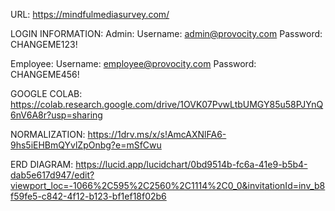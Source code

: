URL:
https://mindfulmediasurvey.com/ 

LOGIN INFORMATION:
Admin:
Username: admin@provocity.com
Password: CHANGEME123!


Employee:
Username: employee@provocity.com
Password: CHANGEME456!

GOOGLE COLAB:
https://colab.research.google.com/drive/1OVK07PvwLtbUMGY85u58PJYnQ6nV6A8r?usp=sharing

NORMALIZATION:
https://1drv.ms/x/s!AmcAXNlFA6-9hs5iEHBmQYvlZpOnbg?e=mSfCwu

ERD DIAGRAM:
https://lucid.app/lucidchart/0bd9514b-fc6a-41e9-b5b4-dab5e617d947/edit?viewport_loc=-1066%2C595%2C2560%2C1114%2C0_0&invitationId=inv_b8f59fe5-c842-4f12-b123-bf1ef18f02b6
